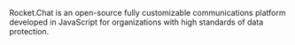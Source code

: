 Rocket.Chat is an open-source fully customizable communications platform developed in JavaScript for organizations with high standards of data protection.
